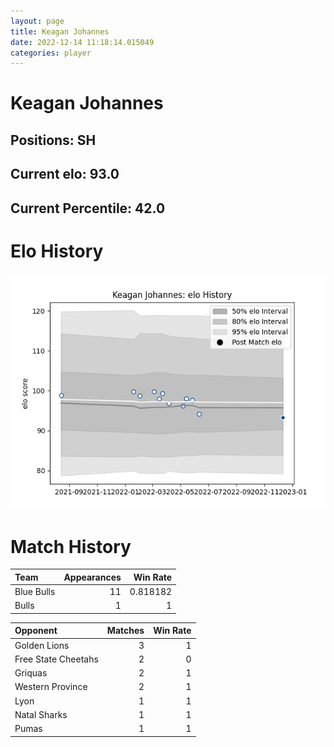 ```yaml
---  
layout: page  
title: Keagan Johannes  
date: 2022-12-14 11:18:14.015049  
categories: player  
---
```

# Keagan Johannes

## Positions: SH

## Current elo: 93.0

## Current Percentile: 42.0

# Elo History


![elo history](history_KeaganJohannes.png)
# Match History


| Team       |   Appearances |   Win Rate |
|:-----------|--------------:|-----------:|
| Blue Bulls |            11 |   0.818182 |
| Bulls      |             1 |   1        |

| Opponent            |   Matches |   Win Rate |
|:--------------------|----------:|-----------:|
| Golden Lions        |         3 |          1 |
| Free State Cheetahs |         2 |          0 |
| Griquas             |         2 |          1 |
| Western Province    |         2 |          1 |
| Lyon                |         1 |          1 |
| Natal Sharks        |         1 |          1 |
| Pumas               |         1 |          1 |